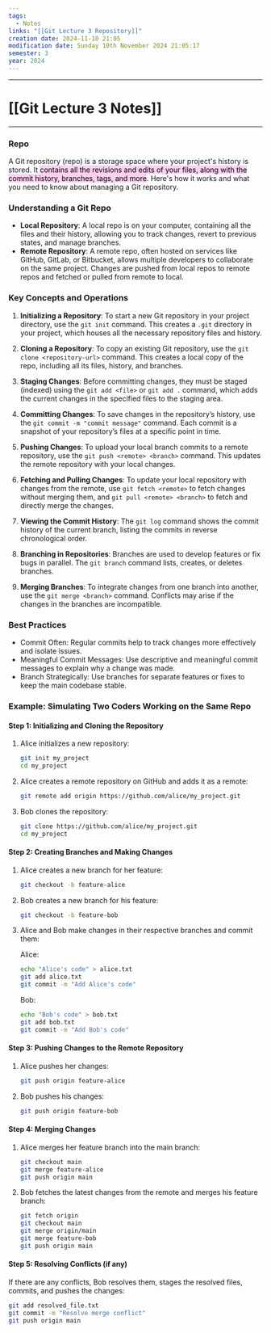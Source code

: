 ```yaml
---
tags:
  - Notes
links: "[[Git Lecture 3 Repository]]"
creation date: 2024-11-10 21:05
modification date: Sunday 10th November 2024 21:05:17
semester: 3
year: 2024
---
```



---
# [[Git Lecture 3 Notes]]

---



### Repo
A Git repository (repo) is a storage space where your project's history is stored. It <mark style="background: #FFB8EBA6;">contains all the revisions and edits of your files, along with the commit history, branches, tags, and more</mark>. Here's how it works and what you need to know about managing a Git repository.

### Understanding a Git Repo

- **Local Repository**: A local repo is on your computer, containing all the files and their history, allowing you to track changes, revert to previous states, and manage branches. 
- **Remote Repository**: A remote repo, often hosted on services like GitHub, GitLab, or Bitbucket, allows multiple developers to collaborate on the same project. Changes are pushed from local repos to remote repos and fetched or pulled from remote to local.

### Key Concepts and Operations

1. **Initializing a Repository**: To start a new Git repository in your project directory, use the `git init` command. This creates a `.git` directory in your project, which houses all the necessary repository files and history.

2. **Cloning a Repository**: To copy an existing Git repository, use the `git clone <repository-url>` command. This creates a local copy of the repo, including all its files, history, and branches.

3. **Staging Changes**: Before committing changes, they must be staged (indexed) using the `git add <file>` or `git add .` command, which adds the current changes in the specified files to the staging area.

4. **Committing Changes**: To save changes in the repository’s history, use the `git commit -m "commit message"` command. Each commit is a snapshot of your repository’s files at a specific point in time.

5. **Pushing Changes**: To upload your local branch commits to a remote repository, use the `git push <remote> <branch>` command. This updates the remote repository with your local changes.

6. **Fetching and Pulling Changes**: To update your local repository with changes from the remote, use `git fetch <remote>` to fetch changes without merging them, and `git pull <remote> <branch>` to fetch and directly merge the changes.

7. **Viewing the Commit History**: The `git log` command shows the commit history of the current branch, listing the commits in reverse chronological order.

8. **Branching in Repositories**: Branches are used to develop features or fix bugs in parallel. The `git branch` command lists, creates, or deletes branches.

9. **Merging Branches**: To integrate changes from one branch into another, use the `git merge <branch>` command. Conflicts may arise if the changes in the branches are incompatible.

### Best Practices
- Commit Often: Regular commits help to track changes more effectively and isolate issues.
- Meaningful Commit Messages: Use descriptive and meaningful commit messages to explain why a change was made.
- Branch Strategically: Use branches for separate features or fixes to keep the main codebase stable.

### Example: Simulating Two Coders Working on the Same Repo

#### Step 1: Initializing and Cloning the Repository

1. Alice initializes a new repository:

   ```sh
   git init my_project
   cd my_project
   ```

2. Alice creates a remote repository on GitHub and adds it as a remote:

   ```sh
   git remote add origin https://github.com/alice/my_project.git
   ```

3. Bob clones the repository:

   ```sh
   git clone https://github.com/alice/my_project.git
   cd my_project
   ```

#### Step 2: Creating Branches and Making Changes

1. Alice creates a new branch for her feature:

   ```sh
   git checkout -b feature-alice
   ```

2. Bob creates a new branch for his feature:

   ```sh
   git checkout -b feature-bob
   ```

3. Alice and Bob make changes in their respective branches and commit them:

   Alice:

   ```sh
   echo "Alice's code" > alice.txt
   git add alice.txt
   git commit -m "Add Alice's code"
   ```

   Bob:

   ```sh
   echo "Bob's code" > bob.txt
   git add bob.txt
   git commit -m "Add Bob's code"
   ```

#### Step 3: Pushing Changes to the Remote Repository

1. Alice pushes her changes:

   ```sh
   git push origin feature-alice
   ```

2. Bob pushes his changes:

   ```sh
   git push origin feature-bob
   ```

#### Step 4: Merging Changes

1. Alice merges her feature branch into the main branch:

   ```sh
   git checkout main
   git merge feature-alice
   git push origin main
   ```

2. Bob fetches the latest changes from the remote and merges his feature branch:

   ```sh
   git fetch origin
   git checkout main
   git merge origin/main
   git merge feature-bob
   git push origin main
   ```

#### Step 5: Resolving Conflicts (if any)

If there are any conflicts, Bob resolves them, stages the resolved files, commits, and pushes the changes:

   ```sh
   git add resolved_file.txt
   git commit -m "Resolve merge conflict"
   git push origin main
   ```

